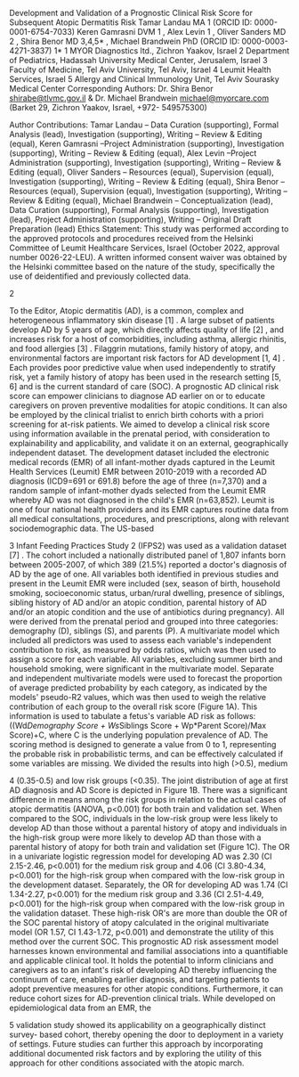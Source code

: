 Development and Validation of a Prognostic Clinical Risk Score for
Subsequent Atopic Dermatitis Risk
Tamar Landau MA 1 (ORCID ID: 0000-0001-6754-7033) Keren Gamrasni
DVM 1 , Alex Levin 1 , Oliver Sanders MD 2 , Shira Benor MD 3,4,5* , Michael
Brandwein PhD (ORCID ID: 0000-0003-4271-3837) 1*
1 MYOR Diagnostics ltd., Zichron Yaakov, Israel
2 Department of Pediatrics, Hadassah University Medical Center, Jerusalem,
Israel
3 Faculty of Medicine, Tel Aviv University, Tel Aviv, Israel
4 Leumit Health Services, Israel
5 Allergy and Clinical Immunology Unit, Tel Aviv Sourasky Medical Center
Corresponding Authors: Dr. Shira Benor shirabe@tlvmc.gov.il &amp; Dr. Michael
Brandwein michael@myorcare.com (Barket 29, Zichron Yaakov, Israel, +972-
549575300)

Author Contributions: Tamar Landau – Data Curation (supporting), Formal
Analysis (lead), Investigation (supporting), Writing – Review &amp; Editing (equal),
Keren Gamrasni –Project Administration (supporting), Investigation
(supporting), Writing – Review &amp; Editing (equal), Alex Levin –Project
Administration (supporting), Investigation (supporting), Writing – Review &amp;
Editing (equal), Oliver Sanders – Resources (equal), Supervision (equal),
Investigation (supporting), Writing – Review &amp; Editing (equal), Shira Benor –
Resources (equal), Supervision (equal), Investigation (supporting), Writing –
Review &amp; Editing (equal), Michael Brandwein – Conceptualization (lead),
Data Curation (supporting), Formal Analysis (supporting), Investigation (lead),
Project Administration (supporting), Writing – Original Draft Preparation (lead)
Ethics Statement: This study was performed according to the approved
protocols and procedures received from the Helsinki Committee of Leumit
Healthcare Services, Israel (October 2022, approval number 0026-22-LEU). A
written informed consent waiver was obtained by the Helsinki committee
based on the nature of the study, specifically the use of deidentified and
previously collected data.

2

To the Editor,
Atopic dermatitis (AD), is a common, complex and heterogeneous
inflammatory skin disease [1] . A large subset of patients develop AD by 5
years of age, which directly affects quality of life [2] , and increases risk for a
host of comorbidities, including asthma, allergic rhinitis, and food allergies [3] .
Filaggrin mutations, family history of atopy, and environmental factors are
important risk factors for AD development [1, 4] . Each provides poor predictive
value when used independently to stratify risk, yet a family history of atopy
has been used in the research setting [5, 6] and is the current standard of
care (SOC). A prognostic AD clinical risk score can empower clinicians to
diagnose AD earlier on or to educate caregivers on proven preventive
modalities for atopic conditions. It can also be employed by the clinical trialist
to enrich birth cohorts with a priori screening for at-risk patients. We aimed to
develop a clinical risk score using information available in the prenatal period,
with consideration to explainability and applicability, and validate it on an
external, geographically independent dataset.
The development dataset included the electronic medical records (EMR) of all
infant-mother dyads captured in the Leumit Health Services (Leumit) EMR
between 2010-2019 with a recorded AD diagnosis (ICD9=691 or 691.8)
before the age of three (n=7,370) and a random sample of infant-mother
dyads selected from the Leumit EMR whereby AD was not diagnosed in the
child&#39;s EMR (n=63,852). Leumit is one of four national health providers and its
EMR captures routine data from all medical consultations, procedures, and
prescriptions, along with relevant sociodemographic data. The US-based

3
Infant Feeding Practices Study 2 (IFPS2) was used as a validation dataset [7] .
The cohort included a nationally distributed panel of 1,807 infants born
between 2005-2007, of which 389 (21.5%) reported a doctor&#39;s diagnosis of
AD by the age of one.
All variables both identified in previous studies and present in the Leumit EMR
were included (sex, season of birth, household smoking, socioeconomic
status, urban/rural dwelling, presence of siblings, sibling history of AD and/or
an atopic condition, parental history of AD and/or an atopic condition and the
use of antibiotics during pregnancy). All were derived from the prenatal period
and grouped into three categories: demography (D), siblings (S), and parents
(P). A multivariate model which included all predictors was used to assess
each variable&#39;s independent contribution to risk, as measured by odds ratios,
which was then used to assign a score for each variable. All variables,
excluding summer birth and household smoking, were significant in the
multivariate model. Separate and independent multivariate models were used
to forecast the proportion of average predicted probability by each category,
as indicated by the models&#39; pseudo-R2 values, which was then used to weigh
the relative contribution of each group to the overall risk score (Figure 1A).
This information is used to tabulate a fetus&#39;s variable AD risk as follows:
((Wd*Demography Score + Ws*Siblings Score + Wp*Parent Score)/Max
Score)+C, where C is the underlying population prevalence of AD.
The scoring method is designed to generate a value from 0 to 1, representing
the probable risk in probabilistic terms, and can be effectively calculated if
some variables are missing. We divided the results into high (&gt;0.5), medium

4
(0.35-0.5) and low risk groups (&lt;0.35). The joint distribution of age at first AD
diagnosis and AD Score is depicted in Figure 1B. There was a significant
difference in means among the risk groups in relation to the actual cases of
atopic dermatitis (ANOVA, p&lt;0.001) for both train and validation set. When
compared to the SOC, individuals in the low-risk group were less likely to
develop AD than those without a parental history of atopy and individuals in
the high-risk group were more likely to develop AD than those with a parental
history of atopy for both train and validation set (Figure 1C). The OR in a
univariate logistic regression model for developing AD was 2.30 (CI 2.15-2.46,
p&lt;0.001) for the medium risk group and 4.06 (CI 3.80-4.34, p&lt;0.001) for the
high-risk group when compared with the low-risk group in the development
dataset. Separately, the OR for developing AD was 1.74 (CI 1.34-2.27,
p&lt;0.001) for the medium risk group and 3.36 (CI 2.51-4.49, p&lt;0.001) for the
high-risk group when compared with the low-risk group in the validation
dataset. These high-risk OR&#39;s are more than double the OR of the SOC
parental history of atopy calculated in the original multivariate model (OR
1.57, CI 1.43-1.72, p&lt;0.001) and demonstrate the utility of this method over
the current SOC.
This prognostic AD risk assessment model harnesses known environmental
and familial associations into a quantifiable and applicable clinical tool. It holds
the potential to inform clinicians and caregivers as to an infant&#39;s risk of
developing AD thereby influencing the continuum of care, enabling earlier
diagnosis, and targeting patients to adopt preventive measures for other
atopic conditions. Furthermore, it can reduce cohort sizes for AD-prevention
clinical trials. While developed on epidemiological data from an EMR, the

5
validation study showed its applicability on a geographically distinct survey-
based cohort, thereby opening the door to deployment in a variety of settings.
Future studies can further this approach by incorporating additional
documented risk factors and by exploring the utility of this approach for other
conditions associated with the atopic march.
